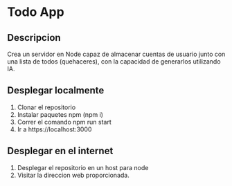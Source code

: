 # Todo App

## Descripcion

Crea un servidor en Node capaz de almacenar cuentas de usuario junto con una lista de todos (quehaceres), con la capacidad de generarlos utilizando IA.

## Desplegar localmente

1. Clonar el repositorio
2. Instalar paquetes npm (npm i)
3. Correr el comando npm run start
4. Ir a https://localhost:3000

## Desplegar en el internet

1. Desplegar el repositorio en un host para node
2. Visitar la direccion web proporcionada.